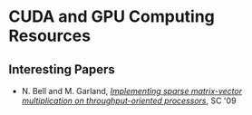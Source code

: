 # CUDA and GPU Computing Resources

## Interesting Papers

* N. Bell and M. Garland, _[Implementing sparse matrix-vector multiplication on throughput-oriented processors](http://www.mgarland.org/files/papers/sc09-spmv-throughput.pdf)_, SC '09
